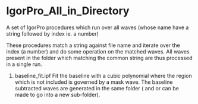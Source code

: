 # IgorPro_All_in_Directory
A set of IgorPro procedures which run over all waves (whose name have a string followed by index ie. a number)

These procedures match a string against file name and iterate over the index (a number) and do some operation on the matched waves. All waves present in the folder which matching the common string are thus processed in a single run.

1. baseline_fit.ipf
Fit the baseline with a cubic polynomial where the region which is not included is governed by a mask wave. The baseline subtracted waves are generated in the same folder ( and or can be made to go into a new sub-folder).


